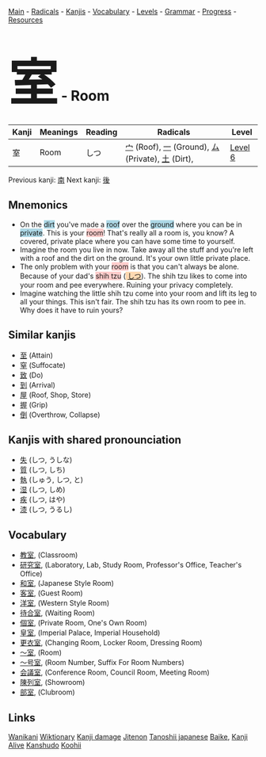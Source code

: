 <style> bigfont {font-size: 100px}</style>
[Main](../README.md) -
[Radicals](../radicals.md) -
[Kanjis](../kanjis.md) -
[Vocabulary](../vocabulary.md) -
[Levels](../levels.md) -
[Grammar](../grammar.md) - 
[Progress](../progress.md) -
[Resources](../resources.md)
# <bigfont> 室</bigfont> - Room 

| Kanji | Meanings | Reading | Radicals | Level |
| --- | --- | --- | --- | --- |
| 室 | Room | しつ | [宀](../radicals/宀.md) (Roof), [一](../radicals/一.md) (Ground), [ム](../radicals/ム.md) (Private), [土](../radicals/土.md) (Dirt),  | [Level 6](../levels/wk_level6.md) |

Previous kanji: [南](南.md) Next kanji: [後](後.md) 

## Mnemonics
 * On the <span style="background-color:#ADD8E6"> dirt</span> you've made a <span style="background-color:#ADD8E6"> roof</span> over the <span style="background-color:#ADD8E6"> ground</span> where you can be in <span style="background-color:#ADD8E6"> private</span>. This is your <span style="background-color:#ffcccb"> room</span>! That's really all a room is, you know? A covered, private place where you can have some time to yourself.
* Imagine the room you live in now. Take away all the stuff and you're left with a roof and the dirt on the ground. It's your own little private place.
* The only problem with your <span style="background-color:#ffcccb"> room</span> is that you can't always be alone. Because of your dad's <span style="background-color:#ffcccb"> shih tzu</span> (<span style="background-color:#fed8b1"> [しつ](https://jisho.org/search/しつ)</span>). The shih tzu likes to come into your room and pee everywhere. Ruining your privacy completely.
* Imagine watching the little shih tzu come into your room and lift its leg to all your things. This isn't fair. The shih tzu has its own room to pee in. Why does it have to ruin yours?


## Similar kanjis
 * [至](至.md) (Attain)
* [窒](窒.md) (Suffocate)
* [致](致.md) (Do)
* [到](到.md) (Arrival)
* [屋](屋.md) (Roof, Shop, Store)
* [握](握.md) (Grip)
* [倒](倒.md) (Overthrow, Collapse)



## Kanjis with shared pronounciation
 * [失](失.md) (しつ, うしな)
* [質](質.md) (しつ, しち)
* [執](執.md) (しゅう, しつ, と)
* [湿](湿.md) (しつ, しめ)
* [疾](疾.md) (しつ, はや)
* [漆](漆.md) (しつ, うるし)



## Vocabulary
 * [教室](../vocabulary/室.md), (Classroom)
* [研究室](../vocabulary/室.md), (Laboratory, Lab, Study Room, Professor's Office, Teacher's Office)
* [和室](../vocabulary/室.md), (Japanese Style Room)
* [客室](../vocabulary/室.md), (Guest Room)
* [洋室](../vocabulary/室.md), (Western Style Room)
* [待合室](../vocabulary/室.md), (Waiting Room)
* [個室](../vocabulary/室.md), (Private Room, One's Own Room)
* [皇室](../vocabulary/室.md), (Imperial Palace, Imperial Household)
* [更衣室](../vocabulary/室.md), (Changing Room, Locker Room, Dressing Room)
* [〜室](../vocabulary/室.md), (Room)
* [〜号室](../vocabulary/室.md), (Room Number, Suffix For Room Numbers)
* [会議室](../vocabulary/室.md), (Conference Room, Council Room, Meeting Room)
* [陳列室](../vocabulary/室.md), (Showroom)
* [部室](../vocabulary/室.md), (Clubroom)




## Links 


[Wanikani](https://www.wanikani.com/kanji/室)
[Wiktionary](https://en.wiktionary.org/wiki/室)
[Kanji damage](http://www.kanjidamage.com/kanji/search?utf8=✓&q=室)
[Jitenon](https://jitenon.com/kanji/室)
[Tanoshii japanese](https://www.tanoshiijapanese.com/dictionary/kanji.cfm?k=室)
[Baike](https://baike.baidu.com/item/室),
[Kanji Alive](https://app.kanjialive.com/室)
[Kanshudo](https://www.kanshudo.com/searchmn?q=室)
[Koohii](https://kanji.koohii.com/study/kanji/室)
